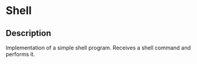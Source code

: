 # Shell

## Description
Implementation of a simple shell program.
Receives a shell command and performs it.
